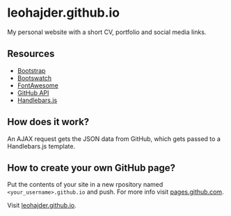 # leohajder.github.io

My personal website with a short CV, portfolio and social media links.

## Resources

* [Bootstrap](http://getbootstrap.com/)
* [Bootswatch](https://bootswatch.com/)
* [FontAwesome](http://fontawesome.io/)
* [GitHub API](https://developer.github.com/v3/)
* [Handlebars.js](http://handlebarsjs.com/)

## How does it work?

An AJAX request gets the JSON data from GitHub, which gets passed to a Handlebars.js template.

## How to create your own GitHub page?

Put the contents of your site in a new rpository named `<your_username>.github.io` and push. For more info visit [pages.github.com](https://pages.github.com/).

Visit [leohajder.github.io](https://leohajder.github.io/).
